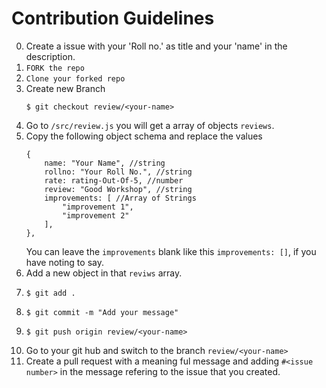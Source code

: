 # Contribution Guidelines

0. Create a issue with your 'Roll no.' as title and your 'name' in the description.
1. `FORK the repo`
2. `Clone your forked repo`
3. Create new Branch
    ```
    $ git checkout review/<your-name>
    ```
4. Go to `/src/review.js` you will get a array of objects `reviews`.
5. Copy the following object schema and replace the values
    ```
    {
        name: "Your Name", //string
        rollno: "Your Roll No.", //string
        rate: rating-Out-Of-5, //number
        review: "Good Workshop", //string
        improvements: [ //Array of Strings
            "improvement 1",
            "improvement 2"
        ],
    },
    ```
    You can leave the `improvements` blank like this `improvements: []`, if you have noting to say.
6. Add a new object in that `reviws` array.
7.  ``` 
    $ git add . 
    ```
8.  ```
    $ git commit -m "Add your message"
    ```
9.  ```
    $ git push origin review/<your-name>
    ```
10. Go to your git hub and switch to the branch `review/<your-name>`
11. Create a pull request with a meaning ful message and adding `#<issue number>`  in the message refering to the issue that you created.